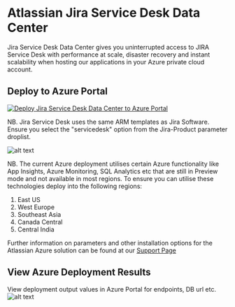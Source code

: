 # Atlassian Jira Service Desk Data Center

Jira Service Desk Data Center gives you uninterrupted access to JIRA Service Desk with performance at scale, disaster recovery and instant scalability when hosting our applications in your Azure private cloud account.

## Deploy to Azure Portal

[![Deploy Jira Service Desk Data Center to Azure Portal](https://azuredeploy.net/deploybutton.png)](https://portal.azure.com/#create/Microsoft.Template/uri/https%3A%2F%2Fbitbucket.org%2Fatlassian%2Fatlassian-azure-deployment%2Fraw%2Fmaster%2Fjira%2Fazuredeploy.json)

NB. Jira Service Desk uses the same ARM templates as Jira Software. Ensure you select the "servicedesk" option from the Jira-Product parameter droplist.

![alt text](https://bitbucket.org/atlassian/atlassian-azure-deployment/raw/master/jira/images/ServiceDeskJiraOption.png "Jira Service Desk Option")

NB. The current Azure deployment utilises certain Azure functionality like App Insights, Azure Monitoring, SQL Analytics etc that are still in Preview mode and not available in most regions. To ensure you can utilise these technologies deploy into the following regions:
1. East US
2. West Europe
3. Southeast Asia
4. Canada Central
5. Central India

Further information on parameters and other installation options for the Atlassian Azure solution can be found at our [Support Page](https://hello.atlassian.net/wiki/spaces/DC/pages/369608838/Azure+Support+Page)  

## View Azure Deployment Results

View deployment output values in Azure Portal for endpoints, DB url etc.  
![alt text](https://bitbucket.org/atlassian/atlassian-azure-deployment/raw/master/jira/images/JiraDeploymentResults.png "Jira Service Desk Deployment Results")
